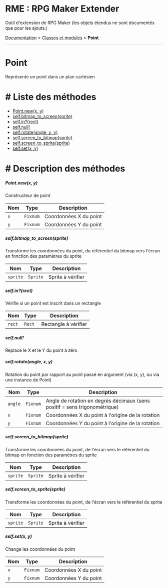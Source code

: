 # RME : RPG Maker Extender
Outil d'extension de RPG Maker (les objets étendus ne sont documentés que pour les ajouts.)

[Documentation](README.md) > [Classes et modules](Classes%20et%20modules.md) > **Point**  
- - -  
# Point
Représente un point dans un plan cartésien

# # Liste des méthodes
*    [Point.new(x, y)](#pointnewx-y)
*    [self.bitmap_to_screen(sprite)](#selfbitmap_to_screensprite)
*    [self.in?(rect)](#selfinrect)
*    [self.null!](#selfnull)
*    [self.rotate(angle, x, y)](#selfrotateangle-x-y)
*    [self.screen_to_bitmap(sprite)](#selfscreen_to_bitmapsprite)
*    [self.screen_to_sprite(sprite)](#selfscreen_to_spritesprite)
*    [self.set(x, y)](#selfsetx-y)


# # Description des méthodes
##### Point.new(x, y)

Constructeur de point

  
Nom|Type|Description  
--- | --- | ---  
`x`|`Fixnum`|Coordonnées X du point  
`y`|`Fixnum`|Coordonnées Y du point  






##### self.bitmap_to_screen(sprite)

Transforme les coordonnées du point, du référentiel du bitmap vers l'écran en fonction des paramètres du sprite

  
Nom|Type|Description  
--- | --- | ---  
`sprite`|`Sprite`|Sprite à vérifier  






##### self.in?(rect)

Vérifie si un point est inscrit dans un rectangle

  
Nom|Type|Description  
--- | --- | ---  
`rect`|`Rect`|Rectangle à vérifier  






##### self.null!

Replace le X et le Y du point à zéro

  






##### self.rotate(angle, x, y)

Rotation du point par rapport au point passé en argument (via (x, y), ou via une instance de Point)

  
Nom|Type|Description  
--- | --- | ---  
`angle`|`Fixnum`|Angle de rotation en degrés décimaux (sens positif = sens trigonométrique)  
`x`|`Fixnum`|Coordonnées X du point à l'origine de la rotation  
`y`|`Fixnum`|Coordonnées Y du point à l'origine de la rotation  






##### self.screen_to_bitmap(sprite)

Transforme les coordonnées du point, de l'écran vers le référentiel du bitmap en fonction des paramètres du sprite

  
Nom|Type|Description  
--- | --- | ---  
`sprite`|`Sprite`|Sprite à vérifier  






##### self.screen_to_sprite(sprite)

Transforme les coordonnées du point, de l'écran vers le référentiel du sprite

  
Nom|Type|Description  
--- | --- | ---  
`sprite`|`Sprite`|Sprite à vérifier  






##### self.set(x, y)

Change les coordonnées du point

  
Nom|Type|Description  
--- | --- | ---  
`x`|`Fixnum`|Coordonnées X du point  
`y`|`Fixnum`|Coordonnées Y du point  






